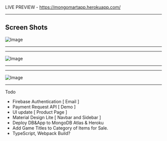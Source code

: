 LIVE PREVIEW  - https://mongomartapp.herokuapp.com/

 
----------------------------------------------------------------------------------------------------------------------

Screen Shots
------------------


![Image](https://github.com/zimejin/Mongo-Mart-MongoDB-Node-Express-Application-/blob/master/screen-shot/sreen%20mart.png?raw=true)

----------------------------------------------------------------------------------------------------------------------

----------------------------------------------------------------------------------------------------------------------

![Image](https://github.com/zimejin/Mongo-Mart-MongoDB-Node-Express-Application-/blob/master/screen-shot/pc%20mart.jpg?raw=true)

----------------------------------------------------------------------------------------------------------------------

----------------------------------------------------------------------------------------------------------------------

![Image](https://github.com/zimejin/Mongo-Mart-MongoDB-Node-Express-Application-/blob/master/screen-shot/ScreenShot%20mart.png?raw=true)


----------------------------------------------------------------------------------------------------------------------


Todo

* Firebase Authentication [ Email ]
* Payment Request API [ Demo ] 
* UI update [ Product Page ]
* Material Design Lite [ Navbar and Sidebar ]
* Deploy DB&App to MongoDB Atlas & Heroku 
* Add Game Titles to Category of Items for Sale.
* TypeScript, Webpack Build?
